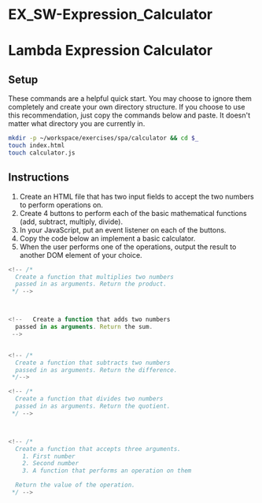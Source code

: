 # EX_SW-Expression_Calculator

# Lambda Expression Calculator

## Setup

These commands are a helpful quick start. You may choose to ignore them completely and create your own directory structure. If you choose to use this recommendation, just copy the commands below and paste. It doesn't matter what directory you are currently in.

```bash
mkdir -p ~/workspace/exercises/spa/calculator && cd $_
touch index.html
touch calculator.js
```

## Instructions

1. Create an HTML file that has two input fields to accept the two numbers to perform operations on.
1. Create 4 buttons to perform each of the basic mathematical functions (add, subtract, multiply, divide).
1. In your JavaScript, put an event listener on each of the buttons.
1. Copy the code below an implement a basic calculator.
1. When the user performs one of the operations, output the result to another DOM element of your choice.

```js
<!-- /*
  Create a function that multiplies two numbers
  passed in as arguments. Return the product.
 */ -->



<!--   Create a function that adds two numbers
  passed in as arguments. Return the sum.
 -->


<!-- /*
  Create a function that subtracts two numbers
  passed in as arguments. Return the difference.
 */-->

<!-- /*
  Create a function that divides two numbers
  passed in as arguments. Return the quotient.
 */ -->



<!-- /*
  Create a function that accepts three arguments.
    1. First number
    2. Second number
    3. A function that performs an operation on them

  Return the value of the operation.
 */ -->